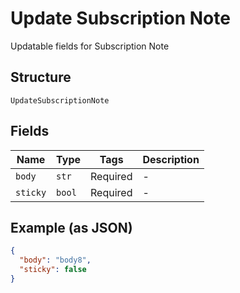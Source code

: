 
# Update Subscription Note

Updatable fields for Subscription Note

## Structure

`UpdateSubscriptionNote`

## Fields

| Name | Type | Tags | Description |
|  --- | --- | --- | --- |
| `body` | `str` | Required | - |
| `sticky` | `bool` | Required | - |

## Example (as JSON)

```json
{
  "body": "body8",
  "sticky": false
}
```

